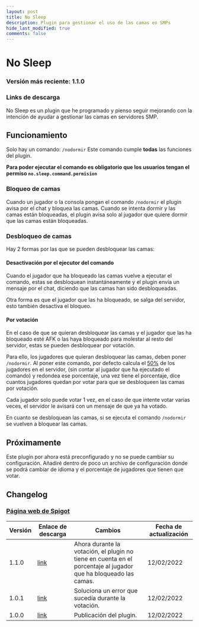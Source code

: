 ```yaml
---
layout: post
title: No Sleep
description: Plugin para gestionar el uso de las camas en SMPs
hide_last_modified: true
comments: false
---
```

# No Sleep

### Versión más reciente: 1.1.0

### Links de descarga

No Sleep es un plugin que he programado y pienso seguir mejorando con la intención de ayudar a gestionar las camas en servidores SMP.

## Funcionamiento

Solo hay un comando: `/nodormir`
Este comando cumple **todas** las funciones del plugin.

**Para poder ejecutar el comando es obligatorio que los usuarios tengan el permiso `no.sleep.command.permision`**

### Bloqueo de camas

Cuando un jugador o la consola pongan el comando `/nodormir` el plugin avisa por el chat y bloquea las camas. Cuando se intenta dormir y las camas están bloqueadas, el plugin avisa solo al jugador que quiere dormir que las camas están bloqueadas.

### Desbloqueo de camas

Hay 2 formas por las que se pueden desbloquear las camas:

#### Desactivación por el ejecutor del comando

Cuando el jugador que ha bloqueado las camas vuelve a ejecutar el comando, estas se desbloquean instantáneamente y el plugin envía un mensaje por el chat, diciendo que las camas han sido desbloqueadas.

Otra forma es que el jugador que las ha bloqueado, se salga del servidor, esto también desactiva el bloqueo.

#### Por votación

En el caso de que se quieran desbloquear las camas y el jugador que las ha bloqueado esté AFK o las haya bloqueado para molestar al resto del servidor, estas se pueden desbloquear por votación.

Para ello, los jugadores que quieran desbloquear las camas, deben poner `/nodormir`. Al poner este comando, por defecto calcula el [50%](https://h4ckx0r.github.io/plugins/es) de los jugadores en el servidor, (sin contar al jugador que ha ejecutado el comando) y redondea ese porcentaje, una vez tiene el porcentaje, dice cuantos jugadores quedan por votar para que se desbloqueen las camas por votación.

Cada jugador solo puede votar 1 vez, en el caso de que intente votar varias veces, el servidor le avisará con un mensaje de que ya ha votado.

En cuanto se desbloquean las camas, si se ejecuta el comando `/nodormir` se vuelven a bloquear las camas.

## Próximamente

Este plugin por ahora está preconfigurado y no se puede cambiar su configuración. Añadiré dentro de poco un archivo de configuración donde se podrá cambiar de idioma y el porcentaje de jugadores que tienen que votar.

## Changelog

### [Página web de Spigot](https://www.spigotmc.org/resources/no-sleep.99950/history)


| **Versión** | **Enlace de descarga**                                                            | **Cambios**                                                                                                      | **Fecha de actualización** |
| -------------- | ----------------------------------------------------------------------------------- | ------------------------------------------------------------------------------------------------------------------ | ----------------------------- |
| 1.1.0        | [link](https://www.spigotmc.org/resources/no-sleep.99950/download?version=440894) | Ahora durante la votación, el plugin no tiene en cuenta en el porcentaje al jugador que ha bloqueado las camas. | 12/02/2022                  |
| 1.0.1        | [link](https://www.spigotmc.org/resources/no-sleep.99950/download?version=440882) | Soluciona un error que sucedía durante la votación.                                                            | 12/02/2022                  |
| 1.0.0        | [link](https://www.spigotmc.org/resources/no-sleep.99950/download?version=440870) | Publicación del plugin.                                                                                         | 12/02/2022                  |
